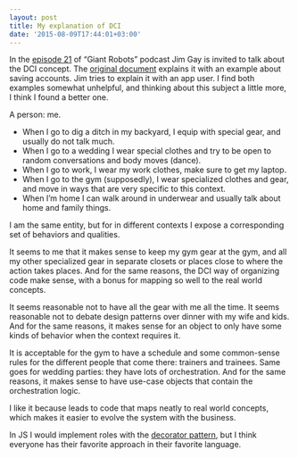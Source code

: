 ```yaml
---
layout: post
title: My explanation of DCI
date: '2015-08-09T17:44:01+03:00'
---
```

In the [episode 21](http://giantrobots.fm/21) of “Giant Robots” podcast
Jim Gay is invited to talk about the DCI concept. The
[original document](http://www.artima.com/articles/dci_vision.html)
explains it with an example about saving accounts. Jim tries to explain
it with an app user. I find both examples somewhat unhelpful, and
thinking about this subject a little more, I think I found a better one.

A person: me.

* When I go to dig a ditch in my backyard, I equip with special gear,
	and usually do not talk much.
* When I go to a wedding I wear special clothes and try to be open to
	random conversations and body moves (dance).
* When I go to work, I wear my work clothes, make sure to get my laptop.
* When I go to the gym (supposedly), I wear specialized clothes and
	gear, and move in ways that are very specific to this context.
* When I’m home I can walk around in underwear and usually talk about
	home and family things.

I am the same entity, but for in different contexts I expose a
corresponding set of behaviors and qualities.

It seems to me that it makes sense to keep my gym gear at the gym, and
all my other specialized gear in separate closets or places close to
where the action takes places. And for the same reasons, the DCI way of
organizing code make sense, with a bonus for mapping so well to the real
world concepts.

It seems reasonable not to have all the gear with me all the time. It
seems reasonable not to debate design patterns over dinner with my wife
and kids. And for the same reasons, it makes sense for an object to only
have some kinds of behavior when the context requires it.

It is acceptable for the gym to have a schedule and some common-sense
rules for the different people that come there: trainers and trainees.
Same goes for wedding parties: they have lots of orchestration. And for
the same reasons, it makes sense to have use-case objects that contain
the orchestration logic.

I like it because leads to code that maps neatly to real world concepts,
which makes it easier to evolve the system with the business.

In JS I would implement roles with the
[decorator pattern](http://wiki.c2.com/?DecoratorPattern), but I think
everyone has their favorite approach in their favorite language.
